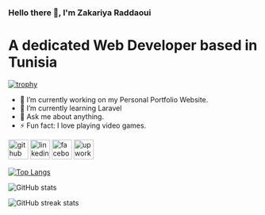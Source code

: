 ### Hello there 👋, I'm Zakariya Raddaoui
# A dedicated Web Developer based in Tunisia

[![trophy](https://github-profile-trophy.vercel.app/?username=Zakaria-Raddaoui)](https://github.com/ryo-ma/github-profile-trophy)

- 🔭 I’m currently working on my Personal Portfolio Website. 
- 🌱 I’m currently learning Laravel 
- 💬 Ask me about anything. 
- ⚡ Fun fact: I love playing video games. 

[<img src='https://cdn.jsdelivr.net/npm/simple-icons@3.0.1/icons/github.svg' alt='github' height='40'>](https://github.com/Zakaria-Raddaoui)  [<img src='https://cdn.jsdelivr.net/npm/simple-icons@3.0.1/icons/linkedin.svg' alt='linkedin' height='40'>](https://www.linkedin.com/in/zakariya-raddaoui-b99b33291//)  [<img src='https://cdn.jsdelivr.net/npm/simple-icons@3.0.1/icons/facebook.svg' alt='facebook' height='40'>](https://www.facebook.com/100006442156745)  [<img src='https://cdn.jsdelivr.net/npm/simple-icons@3.0.1/icons/upwork.svg' alt='upwork' height='40'>](https://www.upwork.com/freelancers/~010ce64d602b1dd589)  

[![Top Langs](https://github-readme-stats.vercel.app/api/top-langs/?username=Zakaria-Raddaoui)](https://github.com/anuraghazra/github-readme-stats)

![GitHub stats](https://github-readme-stats.vercel.app/api?username=Zakaria-Raddaoui&show_icons=true)  

![GitHub streak stats](https://streak-stats.demolab.com/?user=Zakaria-Raddaoui)  

